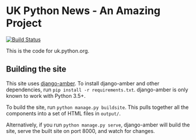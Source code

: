 # UK Python News - An Amazing Project

[![Build Status](https://travis-ci.org/PyconUK/uk.python.org.svg?branch=master)](https://travis-ci.org/PyconUK/uk.python.org)

This is the code for uk.python.org.

## Building the site

This site uses [django-amber](https://github.com/inglesp/django-amber).
To install django-amber and other dependencies,
run `pip install -r requirements.txt`.
django-amber is only known to work with Python 3.5+.

To build the site, run `python manage.py buildsite`.
This pulls together all the components into a set of HTML files in `output/`.

Alternatively, if you run `python manage.py serve`,
django-amber will build the site,
serve the built site on port 8000,
and watch for changes.
